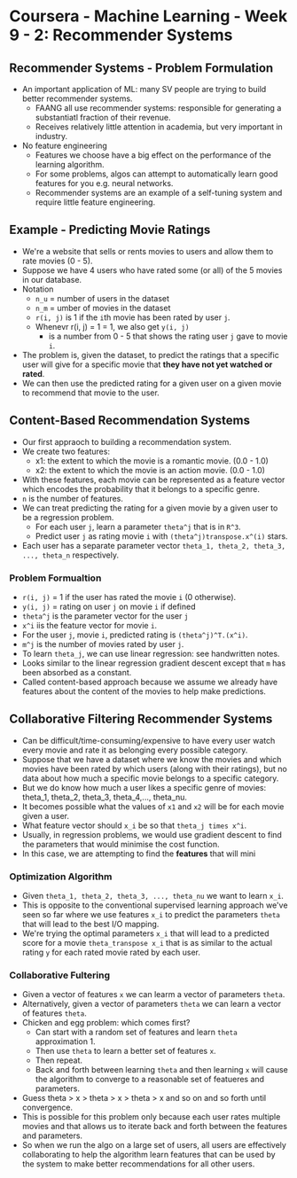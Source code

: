 # Coursera - Machine Learning - Week 9 - 2: Recommender Systems

## Recommender Systems - Problem Formulation
- An important application of ML: many SV people are trying to build better recommender systems.
	- FAANG all use recommender systems: responsible for generating a substantiatl fraction of their revenue.
	- Receives relatively little attention in academia, but very important in industry.
- No feature engineering
	- Features we choose have a big effect on the performance of the learning algorithm.
	- For some problems, algos can attempt to automatically learn good features for you e.g. neural networks. 
	- Recommender systems are an example of a self-tuning system and require little feature engineering.

## Example - Predicting Movie Ratings
- We're a website that sells or rents movies to users and allow them to rate movies (0 - 5).
- Suppose we have 4 users who have rated some (or all) of the 5 movies in our database.
- Notation
	- `n_u` = number of users in the dataset
	- `n_m` = umber of movies in the dataset
	- `r(i, j)` is 1 if the `i`th movie has been rated by user `j`.
	- Whenevr r(i, j) = 1 = 1, we also get `y(i, j)` 
		- is a number from 0 - 5 that shows the rating user `j` gave to movie `i`.
- The problem is, given the dataset, to predict the ratings that a specific user will give for a specific movie that **they have not yet watched or rated**.
- We can then use the predicted rating for a given user on a given movie to recommend that movie to the user.

## Content-Based Recommendation Systems
- Our first appraoch to building a recommendation system.
- We create two features:
	- x1: the extent to which the movie is a romantic movie. (0.0 - 1.0)
	- x2: the extent to which the movie is an action movie. (0.0 - 1.0)
- With these features, each movie can be represented as a feature vector which encodes the probability that it belongs to a specific genre.
- `n` is the number of features.
- We can treat predicting the rating for a given movie by a given user to be a regression problem.
	- For each user `j`, learn a parameter `theta^j` that is in `R^3`.
	- Predict user `j` as rating movie `i` with `(theta^j)transpose.x^(i)` stars.
- Each user has a separate parameter vector `theta_1, theta_2, theta_3, ..., theta_n` respectively. 

### Problem Formualtion
- `r(i, j)` = 1 if the user has rated the movie `i` (0 otherwise).
- `y(i, j)` = rating on user `j` on movie `i` if defined
- `theta^j` is the parameter vector for the user `j`
- `x^i` iis the feature vector for movie `i`.
- For the user `j`, movie `i`, predicted rating is `(theta^j)^T.(x^i)`.
- `m^j` is the number of movies rated by user `j`.
- To learn `theta_j`, we can use linear regression: see handwritten notes.
- Looks similar to the linear regression gradient descent except that `m` has been absorbed as a constant.
- Called content-based approach because we assume we already have features about the content of the movies to help make predictions.

## Collaborative Filtering Recommender Systems
- Can be difficult/time-consuming/expensive to have every user watch every movie and rate it as belonging every possible category.
- Suppose that we have a dataset where we know the movies and which movies have been rated by which users (along with their ratings), but no data about how much a specific movie belongs to a specific category.
- But we do know how much a user likes a specific genre of movies: theta_1, theta_2, theta_3, theta_4,..., theta_nu.
- It becomes possible what the values of `x1` and `x2` will be for each movie given a user. 
- What feature vector should `x_i` be so that `theta_j times x^i`.
- Usually, in regression problems, we would use gradient descent to find the parameters that would minimise the cost function.
- In this case, we are attempting to find the **features** that will mini

### Optimization Algorithm
- Given `theta_1, theta_2, theta_3, ..., theta_nu` we want to learn `x_i`.
- This is opposite to the conventional supervised learning approach we've seen so far where we use features `x_i` to predict the parameters `theta` that will lead to the best I/O mapping.
- We're trying the optimal parameters `x_i` that will lead to a predicted score for a movie `theta_transpose x_i` that is as similar to the actual rating `y` for each rated movie rated by each user.


### Collaborative Fultering
- Given a vector of features `x` we can learm a vector of parameters `theta`.
- Alternatively, given a vector of parameters `theta` we can learn a vector of features `theta`.
- Chicken and egg problem: which comes first?
	- Can start with a random set of features and learn `theta` approximation 1.
	- Then use `theta` to learn a better set of features `x`.
	- Then repeat.
	- Back and forth between learning `theta` and then learning `x` will cause the algorithm to converge to a reasonable set of featueres and parameters.
- Guess theta > x > theta > x > theta > x and so on and so forth until convergence.
- This is possible for this problem only because each user rates multiple movies and that allows us to iterate back and forth between the features and parameters.
- So when we run the algo on a large set of users, all users are effectively collaborating to help the algorithm learn features that can be used by the system to make better recommendations for all other users.